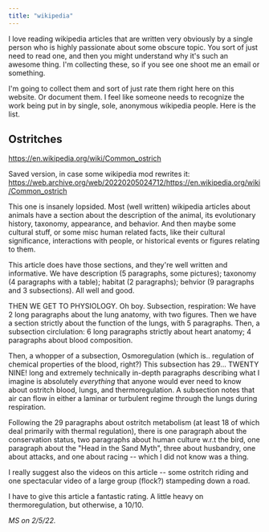 ```yaml
---
title: "wikipedia"
---
```

I love reading wikipedia articles that are written very obviously by a single person who is highly passionate about some obscure topic. You sort of just need to read one, and then you might understand why it's such an awesome thing. I'm collecting these, so if you see one shoot me an email or something.

I'm going to collect them and sort of just rate them right here on this website. Or document them. I feel like someone needs to recognize the work being put in by single, sole, anonymous wikipedia people. Here is the list.

## Ostritches

https://en.wikipedia.org/wiki/Common_ostrich

Saved version, in case some wikipedia mod rewrites it: https://web.archive.org/web/20220205024712/https://en.wikipedia.org/wiki/Common_ostrich

This one is insanely lopsided. Most (well written) wikipedia articles about animals have a section about the description of the animal, its evolutionary history, taxonomy, appearance, and behavior. And then maybe some cultural stuff, or some misc human related facts, like their cultural significance, interactions with people, or historical events or figures relating to them.

This article does have those sections, and they're well written and informative. We have description (5 paragraphs, some pictures); taxonomy (4 paragraphs with a table); habitat (2 paragraphs); behvior (9 paragraphs and 3 subsections). All well and good.

THEN WE GET TO PHYSIOLOGY. Oh boy. Subsection, respiration: We have 2 long paragraphs about the lung anatomy, with two figures. Then we have a section strictly about the function of the lungs, with 5 paragraphs. Then, a subsection circlulation: 6 long paragraphs strictly about heart anatomy; 4 paragraphs about blood composition. 

Then, a whopper of a subsection, Osmoregulation (which is.. regulation of chemical properties of the blood, right?) This subsection has 29... TWENTY NINE! long and extremely technically in-depth paragraphs describing what I imagine is absolutely *everything* that anyone would ever need to know about ostritch blood, lungs, and thermoregulation. A subsection notes that air can flow in either a laminar or turbulent regime through the lungs during respiration.

Following the 29 paragraphs about ostritch metabolism (at least 18 of which deal primarily with thermal regulation), there is one paragraph about the conservation status, two paragraphs about human culture w.r.t the bird, one paragraph about the "Head in the Sand Myth", three about husbandry, one about attacks, and one about racing -- which I did not know was a thing.

I really suggest also the videos on this article -- some ostritch riding and one spectacular video of a large group (flock?) stampeding down a road.

I have to give this article a fantastic rating. A little heavy on thermoregulation, but otherwise, a 10/10.

*MS on 2/5/22.*